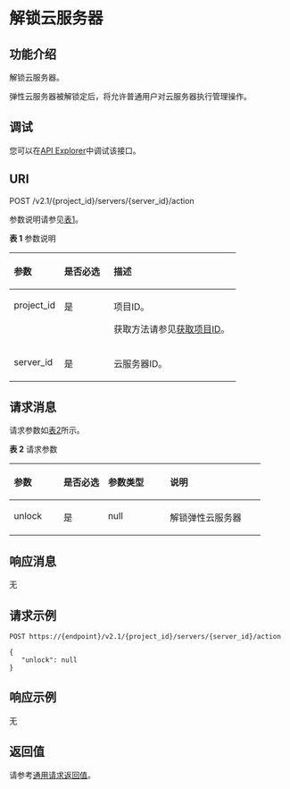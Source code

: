 # 解锁云服务器<a name="ecs_03_0305"></a>

## 功能介绍<a name="zh-cn_topic_0057973176_section38263289"></a>

解锁云服务器。

弹性云服务器被解锁定后，将允许普通用户对云服务器执行管理操作。

## 调试<a name="section926243314015"></a>

您可以在[API Explorer](https://apiexplorer.developer.huaweicloud.com/apiexplorer/doc?product=ECS&api=NovaUnlockServer)中调试该接口。

## URI<a name="zh-cn_topic_0057973176_section8825287"></a>

POST /v2.1/\{project\_id\}/servers/\{server\_id\}/action

参数说明请参见[表1](#zh-cn_topic_0057973176_table32475667)。

**表 1**  参数说明

<a name="zh-cn_topic_0057973176_table32475667"></a>
<table><thead align="left"><tr id="zh-cn_topic_0057973176_row44937496"><th class="cellrowborder" valign="top" width="22.24%" id="mcps1.2.4.1.1"><p id="p5187119"><a name="p5187119"></a><a name="p5187119"></a>参数</p>
</th>
<th class="cellrowborder" valign="top" width="21.87%" id="mcps1.2.4.1.2"><p id="p17503500"><a name="p17503500"></a><a name="p17503500"></a>是否必选</p>
</th>
<th class="cellrowborder" valign="top" width="55.88999999999999%" id="mcps1.2.4.1.3"><p id="p8497414"><a name="p8497414"></a><a name="p8497414"></a>描述</p>
</th>
</tr>
</thead>
<tbody><tr id="zh-cn_topic_0057973176_row1664874"><td class="cellrowborder" valign="top" width="22.24%" headers="mcps1.2.4.1.1 "><p id="zh-cn_topic_0057973176_p637140"><a name="zh-cn_topic_0057973176_p637140"></a><a name="zh-cn_topic_0057973176_p637140"></a>project_id</p>
</td>
<td class="cellrowborder" valign="top" width="21.87%" headers="mcps1.2.4.1.2 "><p id="zh-cn_topic_0057973176_p51608407"><a name="zh-cn_topic_0057973176_p51608407"></a><a name="zh-cn_topic_0057973176_p51608407"></a>是</p>
</td>
<td class="cellrowborder" valign="top" width="55.88999999999999%" headers="mcps1.2.4.1.3 "><p id="p37593705"><a name="p37593705"></a><a name="p37593705"></a>项目ID。</p>
<p id="p1180512217438"><a name="p1180512217438"></a><a name="p1180512217438"></a>获取方法请参见<a href="获取项目ID.md">获取项目ID</a>。</p>
</td>
</tr>
<tr id="zh-cn_topic_0057973176_row41565035"><td class="cellrowborder" valign="top" width="22.24%" headers="mcps1.2.4.1.1 "><p id="zh-cn_topic_0057973176_p11324657"><a name="zh-cn_topic_0057973176_p11324657"></a><a name="zh-cn_topic_0057973176_p11324657"></a>server_id</p>
</td>
<td class="cellrowborder" valign="top" width="21.87%" headers="mcps1.2.4.1.2 "><p id="zh-cn_topic_0057973176_p44882061"><a name="zh-cn_topic_0057973176_p44882061"></a><a name="zh-cn_topic_0057973176_p44882061"></a>是</p>
</td>
<td class="cellrowborder" valign="top" width="55.88999999999999%" headers="mcps1.2.4.1.3 "><p id="zh-cn_topic_0057973176_p11568292"><a name="zh-cn_topic_0057973176_p11568292"></a><a name="zh-cn_topic_0057973176_p11568292"></a><span id="text1534311164612"><a name="text1534311164612"></a><a name="text1534311164612"></a>云服务器</span>ID。</p>
</td>
</tr>
</tbody>
</table>

## 请求消息<a name="zh-cn_topic_0057973176_section58292189"></a>

请求参数如[表2](#zh-cn_topic_0057973176_table65978805)所示。

**表 2**  请求参数

<a name="zh-cn_topic_0057973176_table65978805"></a>
<table><thead align="left"><tr id="zh-cn_topic_0057973176_row45865265"><th class="cellrowborder" valign="top" width="19.77197719771977%" id="mcps1.2.5.1.1"><p id="zh-cn_topic_0057973176_p24098979"><a name="zh-cn_topic_0057973176_p24098979"></a><a name="zh-cn_topic_0057973176_p24098979"></a>参数</p>
</th>
<th class="cellrowborder" valign="top" width="17.791779177917793%" id="mcps1.2.5.1.2"><p id="p6342334101715"><a name="p6342334101715"></a><a name="p6342334101715"></a>是否必选</p>
</th>
<th class="cellrowborder" valign="top" width="24.71247124712471%" id="mcps1.2.5.1.3"><p id="zh-cn_topic_0057973176_p5860269"><a name="zh-cn_topic_0057973176_p5860269"></a><a name="zh-cn_topic_0057973176_p5860269"></a>参数类型</p>
</th>
<th class="cellrowborder" valign="top" width="37.72377237723772%" id="mcps1.2.5.1.4"><p id="zh-cn_topic_0057973176_p62959532"><a name="zh-cn_topic_0057973176_p62959532"></a><a name="zh-cn_topic_0057973176_p62959532"></a>说明</p>
</th>
</tr>
</thead>
<tbody><tr id="zh-cn_topic_0057973176_row66557295"><td class="cellrowborder" valign="top" width="19.77197719771977%" headers="mcps1.2.5.1.1 "><p id="zh-cn_topic_0057973176_p22431852"><a name="zh-cn_topic_0057973176_p22431852"></a><a name="zh-cn_topic_0057973176_p22431852"></a>unlock</p>
</td>
<td class="cellrowborder" valign="top" width="17.791779177917793%" headers="mcps1.2.5.1.2 "><p id="p1434216345178"><a name="p1434216345178"></a><a name="p1434216345178"></a>是</p>
</td>
<td class="cellrowborder" valign="top" width="24.71247124712471%" headers="mcps1.2.5.1.3 "><p id="zh-cn_topic_0057973176_p5040713"><a name="zh-cn_topic_0057973176_p5040713"></a><a name="zh-cn_topic_0057973176_p5040713"></a>null</p>
</td>
<td class="cellrowborder" valign="top" width="37.72377237723772%" headers="mcps1.2.5.1.4 "><p id="zh-cn_topic_0057973176_p54558660"><a name="zh-cn_topic_0057973176_p54558660"></a><a name="zh-cn_topic_0057973176_p54558660"></a>解锁<span id="text532952345718"><a name="text532952345718"></a><a name="text532952345718"></a>弹性云服务器</span></p>
</td>
</tr>
</tbody>
</table>

## 响应消息<a name="zh-cn_topic_0057973176_section1628434413713"></a>

无

## 请求示例<a name="zh-cn_topic_0057973176_section14285144433715"></a>

```
POST https://{endpoint}/v2.1/{project_id}/servers/{server_id}/action
```

```
{
   "unlock": null 
}
```

## 响应示例<a name="section177213225519"></a>

无

## 返回值<a name="zh-cn_topic_0057973176_section1642564"></a>

请参考[通用请求返回值](通用请求返回值.md)。

